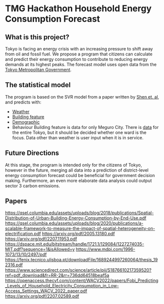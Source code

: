 # TMG Hackathon Household Energy Consumption Forecast
## What is this project? 
Tokyo is facing an energy crisis with an increasing pressure to shift away from oil and fossil fuel. We propose a program that citizens can calculate and predict their energy consumption to contribute to reducing energy demands at its highest peaks. The forecast model uses open data from the [Tokyo Metropolitan Government](https://catalog.data.metro.tokyo.lg.jp/dataset).
## The statistical model 
The program is based on the SVR model from a paper written by [Shen et. al](https://www.sciencedirect.com/science/article/pii/S1876610217359520?fr=RR-2&ref=pdf_download&rr=737df4bc893d80fb), and predicts with: 
- [Weather](https://catalog.data.metro.tokyo.lg.jp/dataset/t000003d0000000151/resource/86f57c1e-d103-4751-aaac-91427499ecb9)  
- [Building feature](https://catalog.data.metro.tokyo.lg.jp/dataset/t131105d0000000058/resource/7ed82057-5d8c-4fc8-a57b-49b4b2d394fd)  
- [Demographic](https://catalog.data.metro.tokyo.lg.jp/dataset/t131105d0000000022/resource/8fe523a7-b478-454f-908c-35b8db3350e2)  
- Behaviour 
Building feature is data for only Meguro City. There is [data](https://catalog.data.metro.tokyo.lg.jp/dataset/t000008d0000000034) for the entire Tokyo, but it should be decided whether one ward is the focus. Data other than weather is user input when it is in service.
## Future Directions
At this stage, the program is intended only for the citizens of Tokyo, however in the future, merging all data into a prediction of district-level energy consumption forecast could be beneficial for government decision making. Furthermore, an even more elaborate data analysis could output sector 3 carbon emissions. 
## Papers 
https://qsel.columbia.edu/assets/uploads/blog/2018/publications/Spatial-Distribution-of-Urban-Building-Energy-Consumption-by-End-Use.pdf 
https://qsel.columbia.edu/assets/uploads/blog/2020/publications/a-scalable-framework-to-measure-the-impact-of-spatial-heterogeneity-on-electrification.pdf
https://arxiv.org/pdf/2005.13180.pdf 
https://arxiv.org/pdf/2207.11953.pdf
https://dspace.mit.edu/bitstream/handle/1721.1/129084/1227274035-MIT.pdf?sequence=1&isAllowed=y 
https://www.mdpi.com/1996-1073/13/10/2497/pdf 
https://fenix.tecnico.ulisboa.pt/downloadFile/1689244997260064/thesis_192316.pdf 
https://www.sciencedirect.com/science/article/pii/S1876610217359520?ref=pdf_download&fr=RR-2&rr=736dd64518beaf5a 
https://openaccess.thecvf.com/content/WACV2022/papers/Fobi_Predicting_Levels_of_Household_Electricity_Consumption_in_Low-Access_Settings_WACV_2022_paper.pdf 
https://arxiv.org/pdf/2207.02589.pdf 
